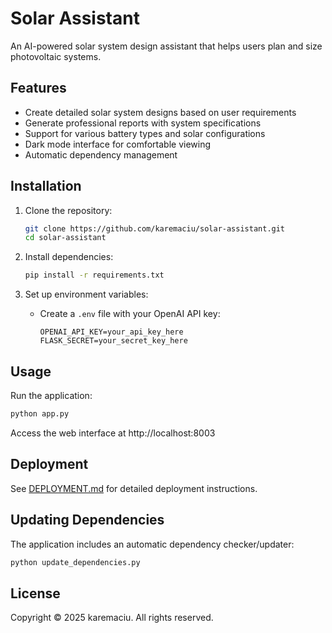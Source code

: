 # Solar Assistant

An AI-powered solar system design assistant that helps users plan and size photovoltaic systems.

## Features

- Create detailed solar system designs based on user requirements
- Generate professional reports with system specifications
- Support for various battery types and solar configurations
- Dark mode interface for comfortable viewing
- Automatic dependency management

## Installation

1. Clone the repository:
   ```bash
   git clone https://github.com/karemaciu/solar-assistant.git
   cd solar-assistant
   ```

2. Install dependencies:
   ```bash
   pip install -r requirements.txt
   ```

3. Set up environment variables:
   - Create a `.env` file with your OpenAI API key:
     ```
     OPENAI_API_KEY=your_api_key_here
     FLASK_SECRET=your_secret_key_here
     ```

## Usage

Run the application:

```bash
python app.py
```

Access the web interface at http://localhost:8003

## Deployment

See [DEPLOYMENT.md](DEPLOYMENT.md) for detailed deployment instructions.

## Updating Dependencies

The application includes an automatic dependency checker/updater:

```bash
python update_dependencies.py
```

## License

Copyright © 2025 karemaciu. All rights reserved.
